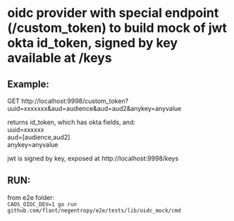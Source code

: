 # oidc provider with special endpoint (/custom_token) to build mock of jwt okta id_token, signed by key available at /keys

## Example:

GET http://localhost:9998/custom_token?uuid=xxxxxxx&aud=audience&aud=aud2&anykey=anyvalue

returns id_token, which has okta fields, and:  
uuid=xxxxxx  
aud=[audience,aud2]  
anykey=anyvalue

jwt is signed by key, exposed at http://localhost:9998/keys

## RUN:

from e2e folder:  
```CAOS_OIDC_DEV=1 go run github.com/flant/negentropy/e2e/tests/lib/oidc_mock/cmd```